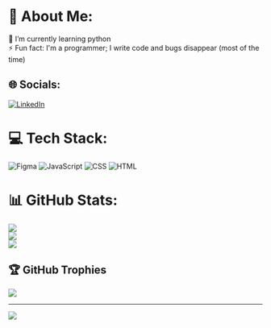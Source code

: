 # 💫 About Me:
🌱 I’m currently learning python<br>⚡ Fun fact: I'm a programmer; I write code and bugs disappear (most of the time)


## 🌐 Socials:
[![LinkedIn](https://img.shields.io/badge/LinkedIn-%230077B5.svg?logo=linkedin&logoColor=white)](https://linkedin.com/in/tugceekarakus) 

# 💻 Tech Stack:
![Figma](https://img.shields.io/badge/figma-%23F24E1E.svg?style=for-the-badge&logo=figma&logoColor=white) ![JavaScript](https://img.shields.io/badge/javascript-%23323330.svg?style=for-the-badge&logo=javascript&logoColor=%23F7DF1E) ![CSS](https://img.shields.io/badge/css3-%231572B6.svg?style=for-the-badge&logo=css3&logoColor=white)  ![HTML](https://img.shields.io/badge/html5-%23E34F26.svg?style=for-the-badge&logo=html5&logoColor=white)
# 📊 GitHub Stats:
![](https://github-readme-stats.vercel.app/api?username=tugcekarakuss&theme=nightowl&hide_border=false&include_all_commits=true&count_private=false)<br/>
![](https://github-readme-streak-stats.herokuapp.com/?user=tugcekarakuss&theme=nightowl&hide_border=false)<br/>
![](https://github-readme-stats.vercel.app/api/top-langs/?username=tugcekarakuss&theme=nightowl&hide_border=false&include_all_commits=true&count_private=false&layout=compact)

## 🏆 GitHub Trophies
![](https://github-profile-trophy.vercel.app/?username=tugcekarakuss&theme=tokyonight&no-frame=false&no-bg=true&margin-w=4)

---
[![](https://visitcount.itsvg.in/api?id=tugcekarakuss&icon=9&color=1)](https://visitcount.itsvg.in)

<!-- Proudly created with GPRM ( https://gprm.itsvg.in ) -->
